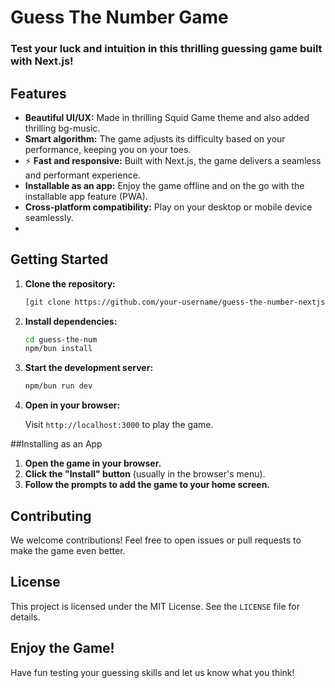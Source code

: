 # Guess The Number Game

### Test your luck and intuition in this thrilling guessing game built with Next.js!

## Features

-  **Beautiful UI/UX:** Made in thrilling Squid Game theme and also added thrilling bg-music.
-  **Smart algorithm:** The game adjusts its difficulty based on your performance, keeping you on your toes.
- ⚡ **Fast and responsive:** Built with Next.js, the game delivers a seamless and performant experience.
-  **Installable as an app:** Enjoy the game offline and on the go with the installable app feature (PWA).
-  **Cross-platform compatibility:** Play on your desktop or mobile device seamlessly.
-  
## Getting Started

1. **Clone the repository:**

   ```bash
   [git clone https://github.com/your-username/guess-the-number-nextjs.git](https://github.com/Xeven777/guess-the-num.git)
   ```

2. **Install dependencies:**

   ```bash
   cd guess-the-num
   npm/bun install
   ```

3. **Start the development server:**

   ```bash
   npm/bun run dev
   ```

4. **Open in your browser:**

   Visit `http://localhost:3000` to play the game.

##Installing as an App

1. **Open the game in your browser.**
2. **Click the "Install" button** (usually in the browser's menu).
3. **Follow the prompts to add the game to your home screen.**

## Contributing

We welcome contributions! Feel free to open issues or pull requests to make the game even better.

## License

This project is licensed under the MIT License. See the `LICENSE` file for details.

## Enjoy the Game!

Have fun testing your guessing skills and let us know what you think! 

